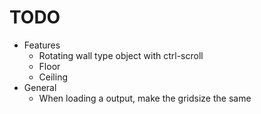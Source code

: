 # TODO
* Features
    * Rotating wall type object with ctrl-scroll
    * Floor
    * Ceiling
* General
    * When loading a output, make the gridsize the same
